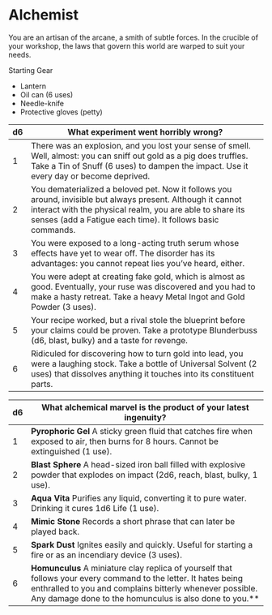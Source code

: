 # Alchemist

You are an artisan of the arcane, a smith of subtle forces. In the crucible of your workshop, the laws that govern this world are warped to suit your needs.

Starting Gear
* Lantern
* Oil can (6 uses)
* Needle-knife
* Protective gloves (petty)

|d6| What experiment went horribly wrong?|
|----|----|
|1|There was an explosion, and you lost your sense of smell. Well, almost: you can sniff out gold as a pig does truffles. Take a Tin of Snuff (6 uses) to dampen the impact. Use it every day or become deprived.|
|2|You dematerialized a beloved pet. Now it follows you around, invisible but always present. Although it cannot interact with the physical realm, you are able to share its senses (add a Fatigue each time). It follows basic commands.|
|3|You were exposed to a long-acting truth serum whose effects have yet to wear off. The disorder has its advantages: you cannot repeat lies you’ve heard, either.|
|4|You were adept at creating fake gold, which is almost as good. Eventually, your ruse was discovered and you had to make a hasty retreat. Take a heavy Metal Ingot and Gold Powder (3 uses).|
|5|Your recipe worked, but a rival stole the blueprint before your claims could be proven. Take a prototype Blunderbuss (d6, blast, bulky) and a taste for revenge.|
|6|Ridiculed for discovering how to turn gold into lead, you were a laughing stock. Take a bottle of Universal Solvent (2 uses) that dissolves anything it touches into its constituent parts.|

|d6| What alchemical marvel is the product of your latest ingenuity?|
|-----|-----|
|1| **Pyrophoric Gel** A sticky green fluid that catches fire when exposed to air, then burns for 8 hours. Cannot be extinguished (1 use).|
|2| **Blast Sphere** A head-sized iron ball filled with explosive powder that explodes on impact (2d6, reach, blast, bulky, 1 use).|
|3| **Aqua Vita** Purifies any liquid, converting it to pure water. Drinking it cures 1d6 Life (1 use).|
|4| **Mimic Stone** Records a short phrase that can later be played back.|
|5| **Spark Dust** Ignites easily and quickly. Useful for starting a fire or as an incendiary device (3 uses).|
|6| **Homunculus** A miniature clay replica of yourself that follows your every command to the letter. It hates being enthralled to you and complains bitterly whenever possible. Any damage done to the homunculus is also done to you.**
